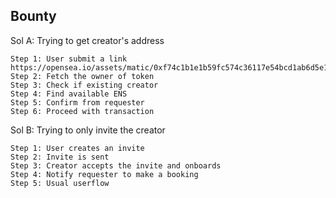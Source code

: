 ## Bounty 

Sol A: Trying to get creator's address

    Step 1: User submit a link 
    https://opensea.io/assets/matic/0xf74c1b1e1b59fc574c36117e54bcd1ab6d5e19b7/0
    Step 2: Fetch the owner of token
    Step 3: Check if existing creator
    Step 4: Find available ENS
    Step 5: Confirm from requester
    Step 6: Proceed with transaction

Sol B: Trying to only invite the creator

    Step 1: User creates an invite
    Step 2: Invite is sent
    Step 3: Creator accepts the invite and onboards
    Step 4: Notify requester to make a booking
    Step 5: Usual userflow
